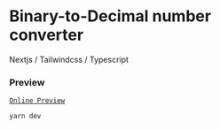 # Binary-to-Decimal number converter

Nextjs / Tailwindcss / Typescript

### Preview

 [`Online Preview`](https://github.com/vercel/next.js/tree/canary/packages/create-next-app)

```bash
yarn dev
```
